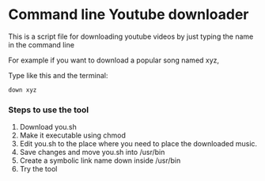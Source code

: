 # Command line Youtube downloader
This is a script file for downloading youtube videos by just typing the name in the command line

For example if you want to download a popular song named xyz,

Type like this and the terminal:
```
down xyz
```


### Steps to use the tool
1. Download you.sh
2. Make it executable using chmod 
3. Edit you.sh to the place where you need to place the downloaded music.
4. Save changes and move you.sh into /usr/bin
5. Create a symbolic link name down inside /usr/bin
6. Try the tool





